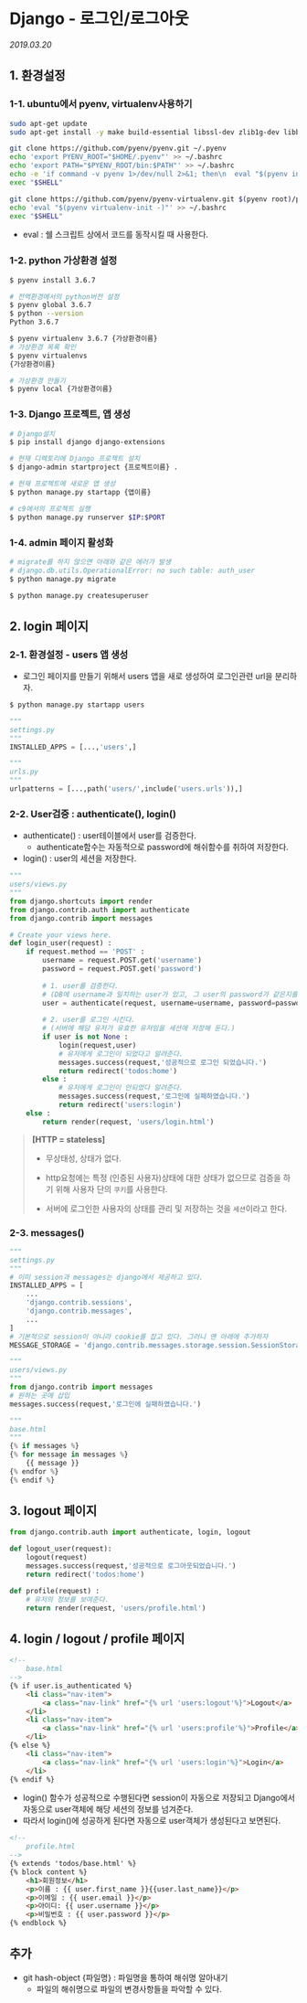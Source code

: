 # Django - 로그인/로그아웃

*2019.03.20*

## 1. 환경설정

### 1-1. ubuntu에서 pyenv, virtualenv사용하기

```bash
sudo apt-get update
sudo apt-get install -y make build-essential libssl-dev zlib1g-dev libbz2-dev \ libreadline-dev libsqlite3-dev wget curl llvm libncurses5-dev libncursesw5-dev \ xz-utils tk-dev libffi-dev liblzma-dev python-openssl git
```

```bash
git clone https://github.com/pyenv/pyenv.git ~/.pyenv
echo 'export PYENV_ROOT="$HOME/.pyenv"' >> ~/.bashrc
echo 'export PATH="$PYENV_ROOT/bin:$PATH"' >> ~/.bashrc
echo -e 'if command -v pyenv 1>/dev/null 2>&1; then\n  eval "$(pyenv init -)"\nfi' >> ~/.bashrc
exec "$SHELL"

git clone https://github.com/pyenv/pyenv-virtualenv.git $(pyenv root)/plugins/pyenv-virtualenv
echo 'eval "$(pyenv virtualenv-init -)"' >> ~/.bashrc
exec "$SHELL"
```

- eval : 쉘 스크립트 상에서 코드를 동작시킬 때 사용한다.



### 1-2. python 가상환경 설정

```bash
$ pyenv install 3.6.7

# 전역환경에서의 python버전 설정
$ pyenv global 3.6.7
$ python --version
Python 3.6.7

$ pyenv virtualenv 3.6.7 {가상환경이름}
# 가상환경 목록 확인
$ pyenv virtualenvs
{가상환경이름}

# 가상환경 만들기
$ pyenv local {가상환경이름}
```



### 1-3. Django 프로젝트, 앱 생성

```bash
# Django설치
$ pip install django django-extensions

# 현재 디렉토리에 Django 프로젝트 설치
$ django-admin startproject {프로젝트이름} .

# 현재 프로젝트에 새로운 앱 생성
$ python manage.py startapp {앱이름}

# c9에서의 프로젝트 실행
$ python manage.py runserver $IP:$PORT
```



### 1-4. admin 페이지 활성화

```bash
# migrate를 하지 않으면 아래와 같은 에러가 발생
# django.db.utils.OperationalError: no such table: auth_user 
$ python manage.py migrate

$ python manage.py createsuperuser
```



## 2. login 페이지

### 2-1. 환경설정 - users 앱 생성

- 로그인 페이지를 만들기 위해서 users 앱을 새로 생성하여 로그인관련 url을 분리하자.

```bash
$ python manage.py startapp users
```

```python
"""
settings.py
"""
INSTALLED_APPS = [...,'users',]

"""
urls.py
"""
urlpatterns = [...,path('users/',include('users.urls')),]
```



### 2-2. User검증 : authenticate(), login()

- authenticate() : user테이블에서 user를 검증한다.
  - authenticate함수는 자동적으로 password에 해쉬함수를 취하여 저장한다.
- login() : user의 세션을 저장한다.

```python
"""
users/views.py
"""
from django.shortcuts import render
from django.contrib.auth import authenticate
from django.contrib import messages

# Create your views here.
def login_user(request) :
    if request.method == 'POST' :
        username = request.POST.get('username') 
        password = request.POST.get('password')
        
        # 1. user를 검증한다.
        # (DB에 username과 일치하는 user가 있고, 그 user의 password가 같은지를 확인 )
        user = authenticate(request, username=username, password=password)
        
        # 2. user를 로그인 시킨다.
        # (서버에 해당 유저가 유효한 유저임을 세션에 저장해 둔다.)
        if user is not None :
            login(request,user)
            # 유저에게 로그인이 되었다고 알려준다.
            messages.success(request,'성공적으로 로그인 되었습니다.')
            return redirect('todos:home')
        else :
            # 유저에게 로그인이 안되었다 알려준다.
            messages.success(request,'로그인에 실패하였습니다.')
            return redirect('users:login')
    else :
        return render(request, 'users/login.html')
```

> **[HTTP = stateless]** 
>
> - 무상태성, 상태가 없다.
>
> - http요청에는 특정 (인증된 사용자)상태에 대한 상태가 없으므로 검증을 하기 위해 사용자 단의 `쿠키`를 사용한다.
> - 서버에 로그인한 사용자의 상태를 관리 및 저장하는 것을 `세션`이라고 한다.



### 2-3. messages()

```python
"""
settings.py
"""
# 이미 session과 messages는 django에서 제공하고 있다.
INSTALLED_APPS = [
    ...
    'django.contrib.sessions',
    'django.contrib.messages',
    ...
]
# 기본적으로 session이 아니라 cookie를 잡고 있다. 그러니 맨 아래에 추가하자
MESSAGE_STORAGE = 'django.contrib.messages.storage.session.SessionStorage'
```

```python
"""
users/views.py
"""
from django.contrib import messages
# 원하는 곳에 삽입
messages.success(request,'로그인에 실패하였습니다.')
```

```python
"""
base.html
"""
{% if messages %}
{% for message in messages %}
	{{ message }}
{% endfor %}
{% endif %}
```



## 3. logout 페이지

```python
from django.contrib.auth import authenticate, login, logout

def logout_user(request):
    logout(request)
    messages.success(request,'성공적으로 로그아웃되었습니다.')
    return redirect('todos:home')

def profile(request) :
    # 유저의 정보를 보여준다.
    return render(request, 'users/profile.html')
```



## 4. login / logout / profile 페이지

```html
<!--
	base.html
-->
{% if user.is_authenticated %}
    <li class="nav-item">
        <a class="nav-link" href="{% url 'users:logout'%}">Logout</a>
    </li>
    <li class="nav-item">
        <a class="nav-link" href="{% url 'users:profile'%}">Profile</a>
    </li>
{% else %}
    <li class="nav-item">
        <a class="nav-link" href="{% url 'users:login'%}">Login</a>
    </li>
{% endif %}
```

- login() 함수가 성공적으로 수행된다면 session이 자동으로 저장되고 Django에서 자동으로 user객체에 해당 세션의 정보를 넘겨준다. 
- 따라서 login()에 성공하게 된다면 자동으로 user객체가 생성된다고 보면된다.

```html
<!--
	profile.html
-->
{% extends 'todos/base.html' %}
{% block content %}
    <h1>회원정보</h1>
    <p>이름 : {{ user.first_name }}{{user.last_name}}</p>
    <p>이메일 : {{ user.email }}</p>
    <p>아이디: {{ user.username }}</p>
    <p>비밀번호 : {{ user.password }}</p>
{% endblock %}
```





## 추가

- git hash-object {파일명} : 파일명을 통하여 해쉬명 알아내기
  - 파일의 해쉬명으로 파일의 변경사항들을 파악할 수 있다.